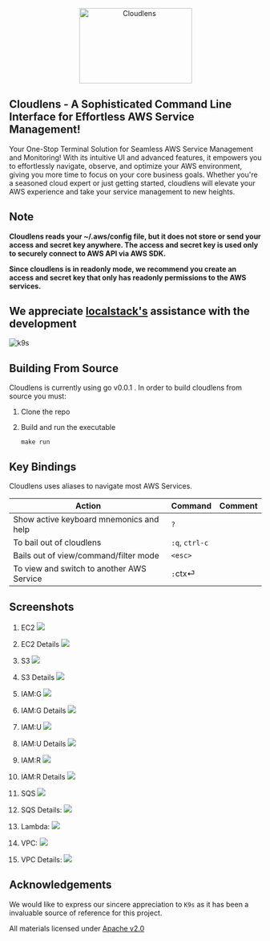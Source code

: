 <p align="center">
      <img src="assets/cloudlens.png" alt="Cloudlens" width="225" height="150" >
</p>

## Cloudlens - A Sophisticated Command Line Interface for Effortless AWS Service Management!

Your One-Stop Terminal Solution for Seamless AWS Service Management and Monitoring! With its intuitive UI and advanced features, it empowers you to effortlessly navigate, observe, and optimize your AWS environment, giving you more time to focus on your core business goals. Whether you're a seasoned cloud expert or just getting started, cloudlens will elevate your AWS experience and take your service management to new heights.

## Note
**Cloudlens reads your ~/.aws/config file, but it does not store or send your access and secret key anywhere. The access and secret key is used only to securely connect to AWS API via AWS SDK.**

**Since cloudlens is in readonly mode, we recommend you create an access and secret key that only has readonly permissions to the AWS services.**


## We appreciate [localstack's](https://localstack.cloud/) assistance with the development

<img src="assets/localstack.jpeg" alt="k9s">


## Building From Source

 Cloudlens is currently using go v0.0.1 . In order to build cloudlens from source you must:

 1. Clone the repo
 2. Build and run the executable

      ```shell
      make run
      ```

## Key Bindings

Cloudlens uses aliases to navigate most AWS Services.

| Action                                                         | Command                       | Comment                                                                |
|----------------------------------------------------------------|-------------------------------|------------------------------------------------------------------------|
| Show active keyboard mnemonics and help                        | `?`                           |                                                                        |                                                                      |
| To bail out of cloudlens                                             | `:q`, `ctrl-c`                |                                                                        |
| Bails out of view/command/filter mode                          | `<esc>`                       |                                                                        |
| To view and switch to another AWS Service               | `:`ctx⏎                       |                                                                        |


## Screenshots

1. EC2
      <img src="assets/ec2.png"/>
1. EC2 Details
      <img src="assets/Ec2Json.png"/>

2. S3
      <img src="assets/s3.png"/>
2. S3 Details
      <img src="assets/s3Details.png"/>

3. IAM:G
      <img src="assets/iamg.png"/>
3. IAM:G Details
      <img src="assets/iamg-details.png"/>

4. IAM:U
      <img src="assets/iamu.png"/>
4. IAM:U Details
      <img src="assets/iamu-details.png"/>

5. IAM:R
      <img src="assets/iamr.png"/>
5. IAM:R Details
      <img src="assets/iamr-details.png"/>

6. SQS
      <img src="assets/sqs.png"/>
6. SQS Details:
       <img src="assets/sqs-details.png"/>

7. Lambda: 
      <img src="assets/lambda.png"/>

8. VPC:
      <img src="assets/vpc.png"/>
8. VPC Details:
      <img src="assets/vpc-details.png"/>


## Acknowledgements

We would like to express our sincere appreciation to `K9s` as it has been a invaluable source of reference for this project.


All materials licensed under [Apache v2.0](http://www.apache.org/licenses/LICENSE-2.0)
